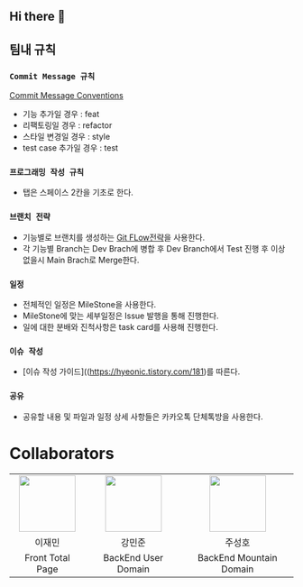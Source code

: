 ## Hi there 👋

<!--

**Here are some ideas to get you started:**

🙋‍♀️ A short introduction - what is your organization all about?
🌈 Contribution guidelines - how can the community get involved?
👩‍💻 Useful resources - where can the community find your docs? Is there anything else the community should know?
🍿 Fun facts - what does your team eat for breakfast?
🧙 Remember, you can do mighty things with the power of [Markdown](https://docs.github.com/github/writing-on-github/getting-started-with-writing-and-formatting-on-github/basic-writing-and-formatting-syntax)
-->

## 팀내 규칙
### `Commit Message 규칙`
[Commit Message Conventions](https://gist.github.com/stephenparish/9941e89d80e2bc58a153)
- 기능 추가일 경우 : feat
- 리팩토링일 경우 : refactor
- 스타일 변경일 경우 : style
- test case 추가일 경우 : test

### `프로그래밍 작성 규칙`
- 탭은 스페이스 2칸을 기초로 한다.

### `브랜치 전략`
- 기능별로 브랜치를 생성하는 [Git FLow전략](https://techblog.woowahan.com/2553/)을 사용한다.
- 각 기능별 Branch는 Dev Brach에 병합 후 Dev Branch에서 Test 진행 후 이상 없을시 Main Brach로 Merge한다.  

### `일정`
- 전체적인 일정은 MileStone을 사용한다.
- MileStone에 맞는 세부일정은 Issue 발행을 통해 진행한다.
- 일에 대한 분배와 진척사항은 task card를 사용해 진행한다.

### `이슈 작성`
- [이슈 작성 가이드]((https://hyeonic.tistory.com/181)를 따른다.

### `공유`
- 공유할 내용 및 파일과 일정 상세 사항들은 카카오톡 단체톡방을 사용한다.

# Collaborators
<table>
    <tr>
        <td align="center">
            <a href="https://github.com/"><img  width="100px" src="https://avatars.githubusercontent.com/u/89899636?v=4" /></a>
        </td>
        <td align="center">
            <a href="https://github.com/"><img  width="100px" src="https://avatars.githubusercontent.com/u/31757314?v=4" /></a>
        </td>
        <td align="center">
            <a href="https://github.com/"><img  width="100px" src="https://avatars.githubusercontent.com/u/32606456?v=4" /></a>
        </td>
    </tr>
    <tr>
        <td align="center">이재민</td>
        <td align="center">강민준</td>
        <td align="center">주성호</td>
  </tr>
    <tr>
        <td align="center">Front Total Page</td>
        <td align="center">BackEnd User Domain</td>
        <td align="center">BackEnd Mountain Domain</td>
    </tr>
</table>
